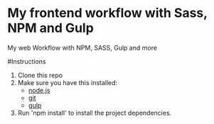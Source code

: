 # My frontend workflow with Sass, NPM and Gulp
My web Workflow with NPM, SASS, Gulp and more

#Instructions
1.  Clone this repo
2.  Make sure you have this installed:
    - [node.js](http://nodejs.org/)
    - [git](http://git-scm.com/)
     - [gulp](http://gulpjs.com/)
3.  Run 'npm install' to install the project dependencies.
